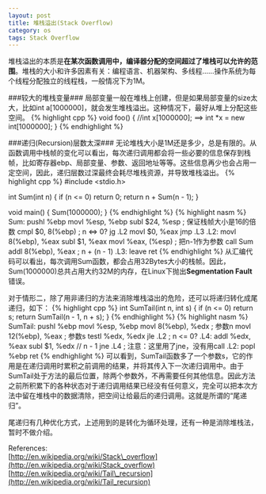 ```yaml
---
layout: post
title: 堆栈溢出(Stack Overflow)
category: os
tags: Stack Overflow
---
```


堆栈溢出的本质是**在某次函数调用中，编译器分配的空间超过了堆栈可以允许的范围**。堆栈的大小和许多因素有关：编程语言、机器架构、多线程……操作系统为每个线程分配独立的线程栈，一般情况下为1M。

###较大的堆栈变量###
局部变量一般在堆栈上创建，但是如果局部变量的size太大，比如int a[1000000]，就会发生堆栈溢出。这种情况下，最好从堆上分配这些空间。
{% highlight cpp %}
void foo()
{
    //int x[1000000]; ==>
    int *x = new int[1000000];
}
{% endhighlight %}

###递归(Recursion)层数太深###
无论堆栈大小是1M还是多少，总是有限的。从函数调用中栈帧的变化可以看出，每次递归调用都会将一些必要的信息保存到栈帧，比如寄存器ebp、局部变量、参数、返回地址等等。这些信息再少也会占用一定空间，因此，递归层数过深最终会耗尽堆栈资源，并导致堆栈溢出。
{% highlight cpp %}
#include <stdio.h>

int Sum(int n)
{
    if (n <= 0)
        return 0;
    return n + Sum(n - 1);
}

void main()
{
    Sum(1000000);
}
{% endhighlight %}
{% highlight nasm %}
Sum:
    pushl   %ebp
    movl    %esp, %ebp
    subl    $24, %esp ; 保证栈帧大小是16的倍数
    cmpl    $0, 8(%ebp) ; n <=> 0?
    jg  .L2
    movl    $0, %eax
    jmp .L3
.L2:
    movl    8(%ebp), %eax
    subl    $1, %eax
    movl    %eax, (%esp) ; 把n-1作为参数
    call    Sum
    addl    8(%ebp), %eax ; n + (n - 1)
.L3:
    leave
    ret
{% endhighlight %}
从汇编代码可以看出，每次调用Sum函数，都会占用32Bytes大小的栈帧。因此，Sum(1000000)总共占用大约32M的内存，在Linux下抛出**Segmentation Fault**错误。

对于情形二，除了用非递归的方法来消除堆栈溢出的危险，还可以将递归转化成尾递归，如下：
{% highlight cpp %}
int SumTail(int n, int s)
{
    if (n <= 0)
        return s;
    return SumTail(n - 1, n + s);
}
{% endhighlight %}
{% highlight nasm %}
SumTail:
    pushl   %ebp
    movl    %esp, %ebp
    movl    8(%ebp), %edx ; 参数n
    movl    12(%ebp), %eax ; 参数s
    testl   %edx, %edx
    jle .L2 ; n <= 0?
.L4:
    addl    %edx, %eax
    subl    $1, %edx // n - 1
    jne .L4 ; 注意：这里用了jne，没有用call
.L2:
    popl    %ebp
    ret
{% endhighlight %}
可以看到，SumTail函数多了一个参数s，它的作用是在递归调用时累积之前调用的结果，并将其传入下一次递归调用中。由于SumTail处于方法的最后位置，除两个参数外，不再需要任何其他信息。因此方法之前所积累下的各种状态对于递归调用结果已经没有任何意义，完全可以把本次方法中留在堆栈中的数据清除，把空间让给最后的递归调用。这就是所谓的“尾递归”。

尾递归有几种优化方式，上述用到的是转化为循环处理，还有一种是消除堆栈法，暂时不做介绍。

References:  
[http://en.wikipedia.org/wiki/Stack\_overflow](http://en.wikipedia.org/wiki/Stack_overflow)  
[http://en.wikipedia.org/wiki/Tail\_recursion](http://en.wikipedia.org/wiki/Tail_recursion)
